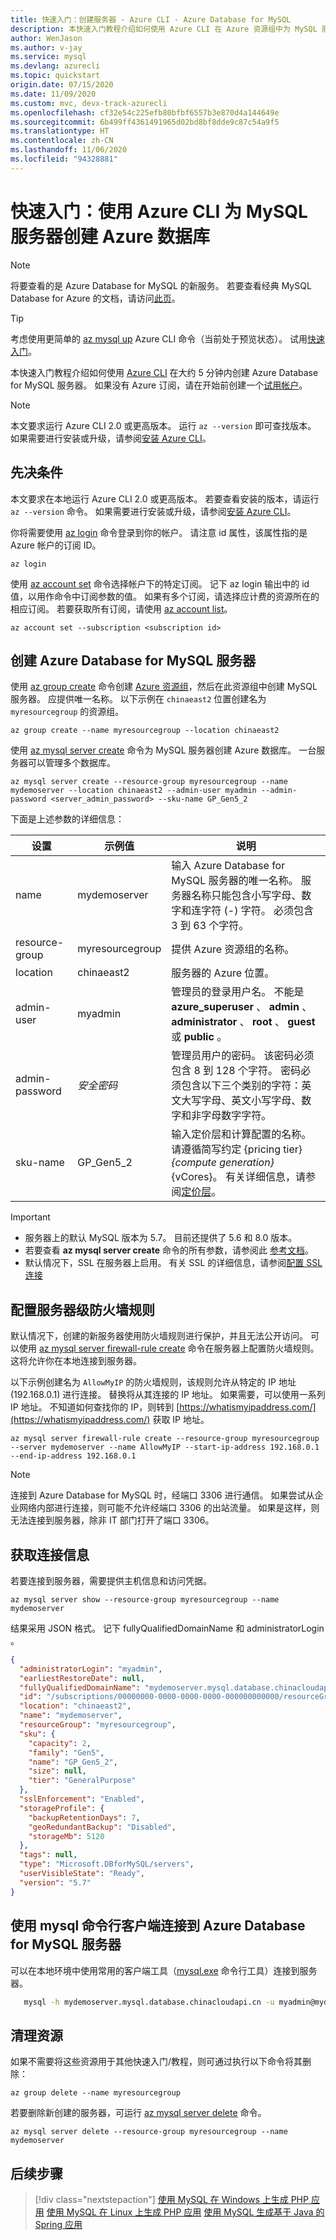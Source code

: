 ```yaml
---
title: 快速入门：创建服务器 - Azure CLI - Azure Database for MySQL
description: 本快速入门教程介绍如何使用 Azure CLI 在 Azure 资源组中为 MySQL 服务器创建 Azure 数据库。
author: WenJason
ms.author: v-jay
ms.service: mysql
ms.devlang: azurecli
ms.topic: quickstart
origin.date: 07/15/2020
ms.date: 11/09/2020
ms.custom: mvc, devx-track-azurecli
ms.openlocfilehash: cf32e54c225efb80bfbf6557b3e870d4a144649e
ms.sourcegitcommit: 6b499ff4361491965d02bd8bf8dde9c87c54a9f5
ms.translationtype: HT
ms.contentlocale: zh-CN
ms.lasthandoff: 11/06/2020
ms.locfileid: "94328881"
---
```

# <a name="quickstart-create-an-azure-database-for-mysql-server-using-azure-cli"></a>快速入门：使用 Azure CLI 为 MySQL 服务器创建 Azure 数据库

> [!NOTE]
> 将要查看的是 Azure Database for MySQL 的新服务。 若要查看经典 MySQL Database for Azure 的文档，请访问[此页](https://docs.azure.cn/zh-cn/mysql-database-on-azure/)。

> [!TIP]
> 考虑使用更简单的 [az mysql up](https://docs.microsoft.com/cli/azure/ext/db-up/mysql#ext-db-up-az-mysql-up) Azure CLI 命令（当前处于预览状态）。 试用[快速入门](./quickstart-create-server-up-azure-cli.md)。

本快速入门教程介绍如何使用 [Azure CLI](/cli/get-started-with-azure-cli) 在大约 5 分钟内创建 Azure Database for MySQL 服务器。 如果没有 Azure 订阅，请在开始前创建一个[试用帐户](https://wd.azure.cn/pricing/1rmb-trial-full/?form-type=identityauth)。

> [!NOTE]
> 本文要求运行 Azure CLI 2.0 或更高版本。 运行 `az --version` 即可查找版本。 如果需要进行安装或升级，请参阅[安装 Azure CLI](/cli/install-azure-cli)。 

## <a name="prerequisites"></a>先决条件
本文要求在本地运行 Azure CLI 2.0 或更高版本。 若要查看安装的版本，请运行 `az --version` 命令。 如果需要进行安装或升级，请参阅[安装 Azure CLI](/cli/install-azure-cli)。

你将需要使用 [az login](/cli/reference-index#az-login) 命令登录到你的帐户。 请注意 id 属性，该属性指的是 Azure 帐户的订阅 ID。 

```azurecli
az login
```

使用 [az account set](/cli/account) 命令选择帐户下的特定订阅。 记下 az login 输出中的 id 值，以用作命令中订阅参数的值。 如果有多个订阅，请选择应计费的资源所在的相应订阅。 若要获取所有订阅，请使用 [az account list](/cli/account#az-account-list)。

```azurecli
az account set --subscription <subscription id>
```

## <a name="create-an-azure-database-for-mysql-server"></a>创建 Azure Database for MySQL 服务器
使用 [az group create](/cli/group) 命令创建 [Azure 资源组](../azure-resource-manager/management/overview.md)，然后在此资源组中创建 MySQL 服务器。 应提供唯一名称。 以下示例在 `chinaeast2` 位置创建名为 `myresourcegroup` 的资源组。

```azurecli
az group create --name myresourcegroup --location chinaeast2
```

使用 [az mysql server create](/cli/mysql/server#az-mysql-server-create) 命令为 MySQL 服务器创建 Azure 数据库。 一台服务器可以管理多个数据库。

```azurecli
az mysql server create --resource-group myresourcegroup --name mydemoserver --location chinaeast2 --admin-user myadmin --admin-password <server_admin_password> --sku-name GP_Gen5_2 
```

下面是上述参数的详细信息： 

**设置** | **示例值** | **说明**
---|---|---
name | mydemoserver | 输入 Azure Database for MySQL 服务器的唯一名称。 服务器名称只能包含小写字母、数字和连字符 (-) 字符。 必须包含 3 到 63 个字符。
resource-group | myresourcegroup | 提供 Azure 资源组的名称。
location | chinaeast2 | 服务器的 Azure 位置。
admin-user | myadmin | 管理员的登录用户名。 不能是 **azure_superuser** 、 **admin** 、 **administrator** 、 **root** 、 **guest** 或 **public** 。
admin-password | *安全密码* | 管理员用户的密码。 该密码必须包含 8 到 128 个字符。 密码必须包含以下三个类别的字符：英文大写字母、英文小写字母、数字和非字母数字字符。
sku-name|GP_Gen5_2|输入定价层和计算配置的名称。 请遵循简写约定 {pricing tier} _{compute generation}_ {vCores}。 有关详细信息，请参阅[定价层](./concepts-pricing-tiers.md)。

>[!IMPORTANT] 
>- 服务器上的默认 MySQL 版本为 5.7。 目前还提供了 5.6 和 8.0 版本。
>- 若要查看 **az mysql server create** 命令的所有参数，请参阅此 [参考文档](/cli/mysql/server#az-mysql-server-create)。
>- 默认情况下，SSL 在服务器上启用。 有关 SSL 的详细信息，请参阅[配置 SSL 连接](howto-configure-ssl.md)

## <a name="configure-a-server-level-firewall-rule"></a>配置服务器级防火墙规则 
默认情况下，创建的新服务器使用防火墙规则进行保护，并且无法公开访问。 可以使用 [az mysql server firewall-rule create](/cli/mysql/server/firewall-rule) 命令在服务器上配置防火墙规则。 这将允许你在本地连接到服务器。

以下示例创建名为 `AllowMyIP` 的防火墙规则，该规则允许从特定的 IP 地址 (192.168.0.1) 进行连接。 替换将从其连接的 IP 地址。 如果需要，可以使用一系列 IP 地址。 不知道如何查找你的 IP，则转到 [https://whatismyipaddress.com/](https://whatismyipaddress.com/) 获取 IP 地址。

```azurecli
az mysql server firewall-rule create --resource-group myresourcegroup --server mydemoserver --name AllowMyIP --start-ip-address 192.168.0.1 --end-ip-address 192.168.0.1
```

> [!NOTE]
> 连接到 Azure Database for MySQL 时，经端口 3306 进行通信。 如果尝试从企业网络内部进行连接，则可能不允许经端口 3306 的出站流量。 如果是这样，则无法连接到服务器，除非 IT 部门打开了端口 3306。

## <a name="get-the-connection-information"></a>获取连接信息

若要连接到服务器，需要提供主机信息和访问凭据。

```azurecli
az mysql server show --resource-group myresourcegroup --name mydemoserver
```

结果采用 JSON 格式。 记下 fullyQualifiedDomainName  和 administratorLogin  。
```json
{
  "administratorLogin": "myadmin",
  "earliestRestoreDate": null,
  "fullyQualifiedDomainName": "mydemoserver.mysql.database.chinacloudapi.cn",
  "id": "/subscriptions/00000000-0000-0000-0000-000000000000/resourceGroups/myresourcegroup/providers/Microsoft.DBforMySQL/servers/mydemoserver",
  "location": "chinaeast2",
  "name": "mydemoserver",
  "resourceGroup": "myresourcegroup",
  "sku": {
    "capacity": 2,
    "family": "Gen5",
    "name": "GP_Gen5_2",
    "size": null,
    "tier": "GeneralPurpose"
  },
  "sslEnforcement": "Enabled",
  "storageProfile": {
    "backupRetentionDays": 7,
    "geoRedundantBackup": "Disabled",
    "storageMb": 5120
  },
  "tags": null,
  "type": "Microsoft.DBforMySQL/servers",
  "userVisibleState": "Ready",
  "version": "5.7"
}
```

## <a name="connect-to-azure-database-for-mysql-server-using-mysql-command-line-client"></a>使用 mysql 命令行客户端连接到 Azure Database for MySQL 服务器
可以在本地环境中使用常用的客户端工具（[mysql.exe](https://dev.mysql.com/downloads/) 命令行工具）连接到服务器。
```bash
   mysql -h mydemoserver.mysql.database.chinacloudapi.cn -u myadmin@mydemoserver -p
```

## <a name="clean-up-resources"></a>清理资源
如果不需要将这些资源用于其他快速入门/教程，则可通过执行以下命令将其删除： 

```azurecli
az group delete --name myresourcegroup
```

若要删除新创建的服务器，可运行 [az mysql server delete](/cli/mysql/server#az-mysql-server-delete) 命令。

```azurecli
az mysql server delete --resource-group myresourcegroup --name mydemoserver
```

## <a name="next-steps"></a>后续步骤

> [!div class="nextstepaction"]
>[使用 MySQL 在 Windows 上生成 PHP 应用](../app-service/tutorial-php-mysql-app.md)
>[使用 MySQL 在 Linux 上生成 PHP 应用](../app-service/tutorial-php-mysql-app.md?pivots=platform-linux%253fpivots%253dplatform-linux)
>[使用 MySQL 生成基于 Java 的 Spring 应用](https://docs.microsoft.com/azure/developer/java/spring-framework/spring-app-service-e2e?tabs=bash)